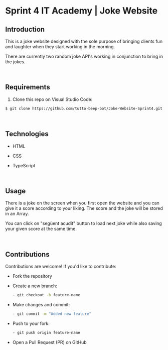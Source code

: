 # Sprint 4 IT Academy | Joke Website

## Introduction

This is a joke website designed with the sole purpose of bringing clients fun and laughter when they start working in the morning. 

There are currently two random joke API's working in conjunction to bring in the jokes.

<br>

## Requirements


1. Clone this repo on Visual Studio Code:
```bash
$ git clone https://github.com/tutto-beep-bot/Joke-Website-Sprint4.git
```

<br>

## Technologies

- HTML
- CSS
- TypeScript

  <br>

## Usage

There is a joke on the screen when you first open the website and you can give it a score according to your liking. The score and the joke will be stored in an Array.

You can click on "següent acudit" button to load next joke while also saving your given score at the same time.

<br>

## Contributions

Contributions are welcome! If you'd like to contribute:

- Fork the repository

- Create a new branch:
    ```bash
    - git checkout -b feature-name
    ```
    
- Make changes and commit:
    ```bash
    - git commit -m "Added new feature"
    ```
    
- Push to your fork:
    ```bash
    - git push origin feature-name
    ```
    
- Open a Pull Request (PR) on GitHub



